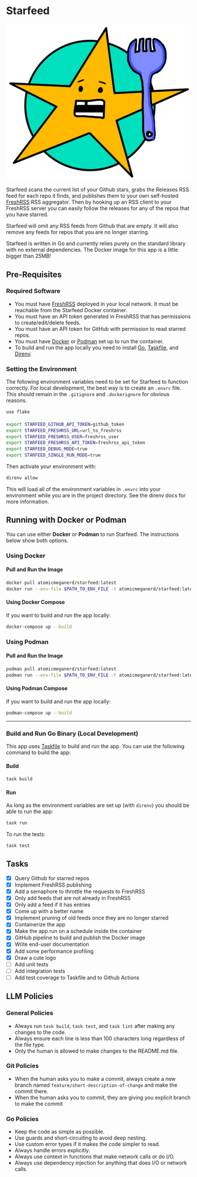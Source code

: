 # Starfeed

![Starfeed](./img/starfeed.png)

Starfeed scans the current list of your Github stars, grabs the Releases RSS feed for each repo it finds, and publishes them to your own self-hosted [FreshRSS](https://www.freshrss.org/) RSS aggregator. Then by hooking up an RSS client to your FreshRSS server you can easily follow the releases for any of the repos that you have starred.

Starfeed will omit any RSS feeds from Github that are empty. It will also remove any feeds for repos that you are no longer starring.

Starfeed is written in Go and currently relies purely on the standard library with no external dependencies. The Docker image for this app is a little bigger than 25MB!

## Pre-Requisites

### Required Software

- You must have [FreshRSS](https://www.freshrss.org) deployed in your local network. It must be reachable from the Starfeed Docker container.
- You must have an API token generated in FreshRSS that has permissions to create/edit/delete feeds.
- You must have an API token for GitHub with permission to read starred repos.
- You must have [Docker](https://docker.com) or [Podman](https://podman.io) set up to run the container.
- To build and run the app locally you need to install [Go](https://go.dev), [Taskfile](https://taskfile.dev), and [Direnv](https://direnv.net/).

### Setting the Environment

The following environment variables need to be set for Starfeed to function correctly. For local
development, the best way is to create an `.envrc` file. This should remain in the `.gitignore` and
`.dockerignore` for obvious reasons.

```bash
use flake

export STARFEED_GITHUB_API_TOKEN=github_token
export STARFEED_FRESHRSS_URL=url_to_freshrss
export STARFEED_FRESHRSS_USER=freshrss_user
export STARFEED_FRESHRSS_API_TOKEN=freshrss_api_token
export STARFEED_DEBUG_MODE=true
export STARFEED_SINGLE_RUN_MODE=true
```

Then activate your environment with:

```bash
direnv allow
```

This will load all of the environment variables in `.envrc` into your environment while you are in the project directory. See the direnv docs for more information.

## Running with Docker or Podman

You can use either **Docker** or **Podman** to run Starfeed. The instructions below show both options.

### Using Docker

#### Pull and Run the Image

```bash
docker pull atomicmeganerd/starfeed:latest
docker run --env-file $PATH_TO_ENV_FILE -t atomicmeganerd/starfeed:latest
```

#### Using Docker Compose

If you want to build and run the app locally:

```bash
docker-compose up --build
```

### Using Podman

#### Pull and Run the Image

```bash
podman pull atomicmeganerd/starfeed:latest
podman run --env-file $PATH_TO_ENV_FILE -t atomicmeganerd/starfeed:latest
```

#### Using Podman Compose

If you want to build and run the app locally:

```bash
podman-compose up --build
```

---

### Build and Run Go Binary (Local Development)

This app uses [Taskfile](https://taskfile.dev) to build and run the app. You can use the following command to build the app:

#### Build

```bash
task build
```

#### Run

As long as the environment variables are set up (with `direnv`) you should be able to run the app:

```bash
task run
```

To run the tests:

```bash
task test
```

## Tasks

- [x] Query Github for starred repos
- [x] Implement FreshRSS publishing
- [x] Add a semaphore to throttle the requests to FreshRSS
- [x] Only add feeds that are not already in FreshRSS
- [x] Only add a feed if it has entries
- [x] Come up with a better name
- [x] Implement pruning of old feeds once they are no longer starred
- [x] Containerize the app
- [x] Make the app run on a schedule inside the container
- [x] GitHub pipeline to build and publish the Docker image
- [x] Write end-user documentation
- [x] Add some performance profiling
- [x] Draw a cute logo
- [ ] Add unit tests
- [ ] Add integration tests
- [ ] Add test coverage to Taskfile and to Github Actions

## LLM Policies

### General Policies

- Always run `task build`, `task test`, and `task lint` after making any changes to the code.
- Always ensure each line is less than 100 characters long regardless of the file type.
- Only the human is allowed to make changes to the README.md file.

### Git Policies

- When the human asks you to make a commit, always create a new branch named `feature/short-description-of-change` and make the commit there.
- When the human asks you to commit, they are giving you explicit branch to make
  the commit

### Go Policies

- Keep the code as simple as possible.
- Use guards and short-circuiting to avoid deep nesting.
- Use custom error types if it makes the code simpler to read.
- Always handle errors explicitly.
- Always use context in functions that make network calls or do I/O.
- Always use dependency injection for anything that does I/O or network calls.
